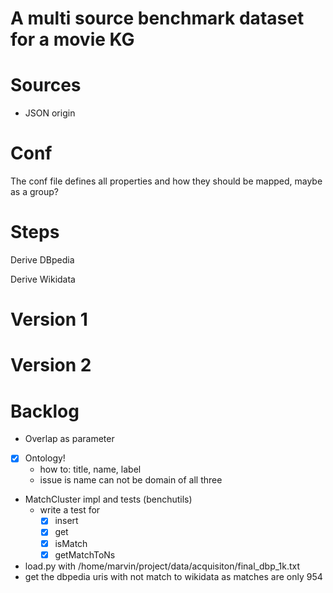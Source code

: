 
# A multi source benchmark dataset for a movie KG

# Sources

* JSON
  origin


# Conf

The conf file defines all properties and how they should be mapped, maybe as a group?





# Steps

Derive DBpedia

Derive Wikidata

# Version 1 

# Version 2

# Backlog

- Overlap as parameter
- [x] Ontology!
  - how to: title, name, label
  - issue is name can not be domain of all three
- MatchCluster impl and tests (benchutils)
  - write a test for
    - [x] insert
    - [x] get
    - [x] isMatch
    - [x] getMatchToNs
- load.py with /home/marvin/project/data/acquisiton/final_dbp_1k.txt
- get the dbpedia uris with not match to wikidata as matches are only 954
